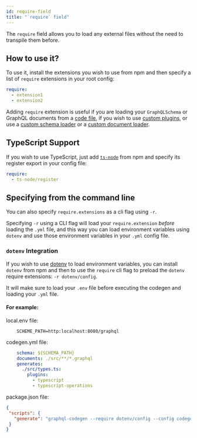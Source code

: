 ```yaml
---
id: require-field
title: "`require` field"
---
```


The `require` field allows you to load any external files without the need to transpile them before.

## How to use it?

To use it, install the extensions you wish to use from npm and then specify a list of `require` extensions in your root config:

```yml
require:
  - extension1
  - extension2
```

Adding `require` extension is useful if you are loading your `GraphQLSchema` or GraphQL documents from a [code file](schema-field.md#javascript-export), if you wish to use [custom plugins](../custom-codegen/write-your-plugin.md), or use a [custom schema loader](schema-field.md#custom-schema-loader) or a [custom document loader](documents-field.md#custom-document-loader).

## TypeScript Support

If you wish to use TypeScript, just add [`ts-node`](https://github.com/TypeStrong/ts-node) from npm and specify its register export in your config file:

```yml
require:
  - ts-node/register
```

## Specifying from the command line

You can also specify `require.extensions` as a cli flag using `-r`.

Specifying `-r` using a CLI flag will load your `require.extension` _before_ loading the `.yml` file, and this way you can load environment variables using `dotenv` and use those environment variables in your `.yml` config file.

### `dotenv` Integration

If you wish to use [dotenv](https://github.com/motdotla/dotenv) to load environment variables, you can install `dotenv` from npm and then to use the `require` cli flag to preload the `dotenv` require extensions: `-r dotenv/config`.

It will make sure to load your `.env` file before executing the codegen and loading your `.yml` file.

#### For example:

local.env file:
```ENV
    SCHEME_PATH=http:localhost:8080/graphql
```
    
  codegen.yml file:
```yml
    schema: ${SCHEMA_PATH}
    documents: ./src/**/*.graphql
    generates:
      ./src/types.ts:
        plugins:
          - typescript
          - typescript-operations
```
   package.json file:
   ```json
   {
    "scripts": {
      "generate": "graphql-codegen --require dotenv/config --config codegen.yml DOTENV_CONFIG_PATH=local.env"
    }
   }
   ```
